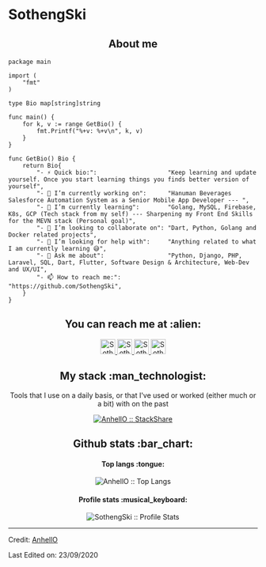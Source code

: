 # SothengSki

<h2 align="center">About me</h2>

```golang
package main

import (
	"fmt"
)

type Bio map[string]string

func main() {
	for k, v := range GetBio() {
		fmt.Printf("%+v: %+v\n", k, v)
	}
}

func GetBio() Bio {
	return Bio{
		"- ⚡ Quick bio:":                    "Keep learning and update yourself. Once you start learning things you finds better version of yourself",
		"- 🔭 I’m currently working on":      "Hanuman Beverages Salesforce Automation System as a Senior Mobile App Developer --- ",
		"- 🌱 I’m currently learning":        "Golang, MySQL, Firebase, K8s, GCP (Tech stack from my self) --- Sharpening my Front End Skills for the MEVN stack (Personal goal)",
		"- 👯 I’m looking to collaborate on": "Dart, Python, Golang and Docker related projects",
		"- 🤔 I’m looking for help with":     "Anything related to what I am currently learning 😅",
		"- 💬 Ask me about":                  "Python, Django, PHP, Laravel, SQL, Dart, Flutter, Software Design & Architecture, Web-Dev and UX/UI",
		"- 📫 How to reach me:":              "https://github.com/SothengSki",
	}
}
```

<h2 align="center">You can reach me at :alien:</h2>

<p align="center">
  <a href="https://dev.to/anhello">
    <img src="https://d2fltix0v2e0sb.cloudfront.net/dev-badge.svg" alt="Sotheng Ski's DEV Profile" height="30" width="30">
  </a>

  <a href="https://www.linkedin.com/in/sotheng-chheang-637a76134">
    <img src="https://www.vectorlogo.zone/logos/linkedin/linkedin-icon.svg" alt="Sotheng Ski's LinkedIn Profile" height="30" width="30">
  </a>

  <a href="https://gitlab.com/sothengski">
    <img src="https://www.vectorlogo.zone/logos/gitlab/gitlab-icon.svg" alt="Sotheng Ski's GitLab Profile" height="30" width="30">
  </a>
  
  <a href="https://www.youtube.com/channel/UCVdEZ5R9anRn5bKXPzEsdZg">
    <img src="https://www.vectorlogo.zone/logos/youtube/youtube-icon.svg" alt="Sotheng Ski's YouTube Channel" height="30" width="30">
  </a>
</p>

<h2 align="center">My stack :man_technologist:</h2>

<p align="center">Tools that I use on a daily basis, or that I've used or worked (either much or a bit) with on the past</p>
<p align="center">
  <a href="#">
    <img src="http://img.shields.io/badge/tech-stack-0690fa.svg?style=flat" alt="AnhellO :: StackShare" />
  </a>
</p>

<h2 align="center">Github stats :bar_chart:</h2>

<h4 align="center">Top langs :tongue:</h4>

<p align="center"><img src="https://github-readme-stats-sothengski.vercel.app/api/top-langs/?username=Sothengski&langs_count=10&theme=tokyonight&layout=compact" alt="AnhellO :: Top Langs" /></p>

<h4 align="center">Profile stats :musical_keyboard:</h4>

<p align="center"><img src="https:/github-readme-stats-sothengski.vercel.app/api?username=sothengski&show_icons=true&theme=synthwave" alt="SothengSki :: Profile Stats" /></p>

----
Credit: [AnhellO](https://github.com/AnhellO)

Last Edited on: 23/09/2020
